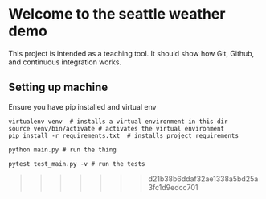 # Welcome to the seattle weather demo

This project is intended as a teaching tool. It should show how Git, Github, and continuous integration works.


## Setting up machine


Ensure you have pip installed and virtual env


```
virtualenv venv  # installs a virtual environment in this dir
source venv/bin/activate # activates the virtual environment
pip install -r requirements.txt  # installs project requirements

python main.py # run the thing

pytest test_main.py -v # run the tests

```
>>>>>>> d21b38b6ddaf32ae1338a5bd25a3fc1d9edcc701
